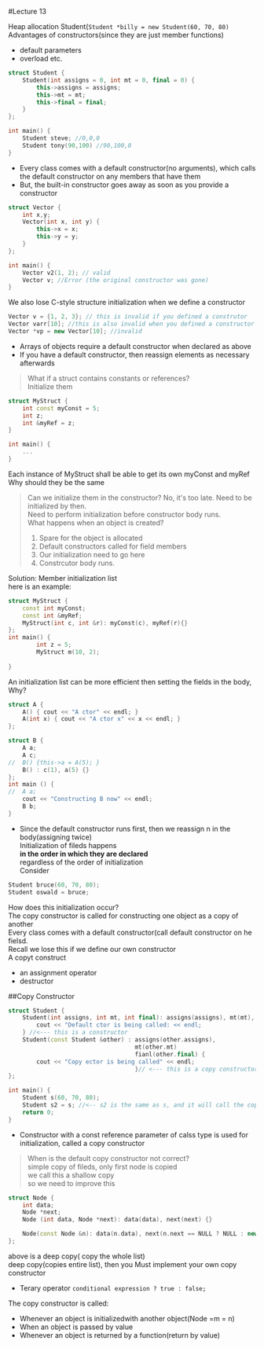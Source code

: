 #Lecture 13
  
Heap allocation Student(`Student *billy = new Student(60, 70, 80)`  
Advantages of constructors(since they are just member functions)  
- default parameters
- overload etc.

```C++
struct Student {
	Student(int assigns = 0, int mt = 0, final = 0) {
		this->assigns = assigns;
		this->mt = mt;
		this->final = final;
	}
};

int main() {
	Student steve; //0,0,0
	Student tony(90,100) //90,100,0
}
```
- Every class comes with a default constructor(no arguments), which calls  
the default constructor on any members that have them
- But, the built-in constructor goes away as soon as you provide a constructor
```C++
struct Vector {
	int x,y;
	Vector(int x, int y) {
		this->x = x;
		this->y = y;
	}
};

int main() {
	Vector v2(1, 2); // valid
	Vector v; //Error (the original constructor was gone)
}
```
We also lose C-style structure initialization when we define a constructor  
```C++
Vector v = {1, 2, 3}; // this is invalid if you defined a construtor
Vector varr[10]; //this is also invalid when you defined a constructor
Vector *vp = new Vector[10]; //invalid
```
- Arrays of objects require a default constructor when declared as above
- If you have a default constructor, then reassign elements as necessary afterwards  
>What if a struct contains constants or references?  
>Initialize them
```C++
struct MyStruct {
	int const myConst = 5;
	int z;
	int &myRef = z;
}

int main() {
	...
}
```
Each instance of MyStruct shall be able to get its own myConst and myRef  
Why should they be the same  
>Can we initialize them in the constructor?
>No, it's too late. Need to be initialized by then.  
>Need to perform initialization before constructor body runs.  
>What happens when an object is created?  
>1. Spare for the object is allocated  
>2. Default constructors called for field members  
>3. Our initialization need to go here  
>4. Constrcutor body runs.  

Solution: Member initialization list  
here is an example:  

```C++
struct MyStruct {
	const int myConst;
	const int &myRef;
	MyStruct(int c, int &r): myConst(c), myRef(r){}
};
int main() {
		int z = 5;
		MyStruct m(10, 2);
	
}
```
  
An initialization list can be more efficient then setting the fields in the body, Why?  

```C++
struct A {
	A() { cout << "A ctor" << endl; }
	A(int x) { cout << "A ctor x" << x << endl; }
};

struct B {
	A a;
	A c;
//	B() {this->a = A(5); }
	B() : c(1), a(5) {}
};
int main () {
//	A a;
	cout << "Constructing B now" << endl;
	B b;
}
```
- Since the default constructor runs first, then we reassign n in the body(assigning twice)  
Initialization of fileds happens  
**in the order in which they are declared**  
regardless of the order of initialization  
Consider
```C++
Student bruce(60, 70, 80);
Student oswald = bruce;
```
How does this initialization occur?  
The copy constructor is called for constructing one object as a copy of another  
Every class comes with a default constructor(call default constructor on he fielsd.  
Recall we lose this if we define our own constructor  
A copyt construct  
- an assignment operator
- destructor


##Copy Constructor
```C++
struct Student {
	Student(int assigns, int mt, int final): assigns(assigns), mt(mt), final(final) {
		cout << "Default ctor is being called: << endl;
	} //<--- this is a constructor
	Student(const Student &other) : assigns(other.assigns),
									mt(other.mt)
									fianl(other.final) {
		cout << "Copy ector is being called" << endl;
									}// <--- this is a copy constructor
};

int main() {
	Student s(60, 70, 80);
	Student s2 = s; //<-- s2 is the same as s, and it will call the copy constructor
	return 0;
}
```
- Constructor with a const reference parameter of calss type is used for initialization, called a copy constructor  

>When is the default copy constructor not correct?  
>simple copy of fileds, only first node is copied  
>we call this a shallow copy  
>so we need to improve this  
```C++
struct Node {
	int data;
	Node *next;
	Node (int data, Node *next): data(data), next(next) {}

	Node(const Node &n): data(n.data), next(n.next == NULL ? NULL : new Node(*nnext)) {}
};
```
above is a deep copy( copy the whole list)  
deep copy(copies entire list), then you Must implement your own copy constructor  
- Terary operator `conditional expression ? true : false;`  
  
The copy constructor is called:  
- Whenever an object is initializedwith another object(Node =m = n)  
- When an object is passed by value
- Whenever an object is returned by a function(return by value)
										

